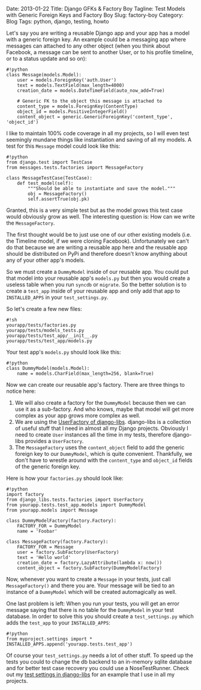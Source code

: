 Date: 2013-01-22
Title: Django GFKs & Factory Boy 
Tagline: Test Models with Generic Foreign Keys and Factory Boy
Slug: factory-boy
Category: Blog
Tags: python, django, testing, howto

Let's say you are writing a reusable Django app and your app has a model with
a generic foreign key. An example could be a messaging app where messages can
attached to any other object (when you think about Facebook, a message can
be sent to another User, or to his profile timeline, or to a status update
and so on):

    #!python
    class Message(models.Model):
        user = models.ForeignKey('auth.User')
        text = models.TextField(max_length=4000)
        creation_date = models.DateTimeField(auto_now_add=True)

        # Generic FK to the object this message is attached to
        content_type = models.ForeignKey(ContentType)
        object_id = models.PositiveIntegerField()
        content_object = generic.GenericForeignKey('content_type', 'object_id')

I like to maintain 100% code coverage in all my projects, so I will even test
seemingly mundane things like instantiation and saving of all my models. A test
for this `Message` model could look like this:

    #!python
    from django.test import TestCase
    from messages.tests.factories import MessageFactory

    class MessageTestCase(TestCase):
        def test_model(self):
            """Should be able to instantiate and save the model."""
            obj = MessageFactory()
            self.assertTrue(obj.pk)

Granted, this is a very simple test but as the model grows this test case would
obviously grow as well. The interesting question is: How can we write the
`MessageFactory`.

The first thought would be to just use one of our other existing models (i.e.
the Timeline model, if we were cloning Facebook). Unfortunately we can't do
that because we are writing a reusable app here and the reusable app should be
distributed on PyPi and therefore doesn't know anything about any of your other
app's models.

So we must create a `DummyModel` inside of our reusable app. You could put that
model into your reusable app's `models.py` but then you would create a useless
table when you run `syncdb` or `migrate`. So the better solution is to create
a `test_app` inside of your reusable app and only add that app to
`INSTALLED_APPS` in your `test_settings.py`.

So let's create a few new files:

    #!sh
    yourapp/tests/factories.py
    yourapp/tests/models_tests.py
    yourapp/tests/test_app/__init__.py
    yourapp/tests/test_app/models.py

Your test app's `models.py` should look like this:

    #!python
    class DummyModel(models.Model):
        name = models.CharField(max_length=256, blank=True)

Now we can create our reusable app's factory. There are three things to notice
here:

1. We will also create a factory for the `DummyModel` because then we can
   use it as a sub-factory. And who knows, maybe that model will get more
   complex as your app grows more complex as well.
2. We are using the [UserFactory of django-libs](http://django-libs.readthedocs.org/en/latest/factories.html#factories).
   django-libs is a collection of useful stuff that I need in almost all my
   Django projects. Obviously I need to create `User` instances all the time
   in my tests, therefore django-libs provides a `UserFactory`.
3. The `MessageFactory` uses the `content_object` field to add the generic
   foreign key to our `DummyModel`, which is quite convenient. Thankfully, we
   don't have to wrestle around with the `content_type` and `object_id` fields
   of the generic foreign key.

Here is how your `factories.py` should look like:

    #!python
    import factory
    from django_libs.tests.factories import UserFactory
    from yourapp.tests.test_app.models import DummyModel
    from yourapp.models import Message

    class DummyModelFactory(factory.Factory):
        FACTORY_FOR = DummyModel
        name = 'Foobar'

    class MessageFactory(factory.Factory):
        FACTORY_FOR = Message
        user = factory.SubFactory(UserFactory)
        text = 'Hello world'
        creation_date = factory.LazyAttribute(lambda x: now())
        content_object = factory.SubFactory(DummyModelFactory)

Now, whenever you want to create a `Message` in your tests, just call
`MessageFactory()` and there you are. Your message will be tied to an
instance of a `DummyModel` which will be created automagically as well.

One last problem is left: When you run your tests, you will get an error
message saying that there is no table for the `DummyModel` in your test
database. In order to solve this you should create a `test_settings.py` which
adds the `test_app` to your `INSTALLED_APPS`:

    #!python
    from myproject.settings import *
    INSTALLED_APPS.append('yourapp.tests.test_app')

Of course your `test_settings.py` needs a lot of other stuff. To speed up the
tests you could to change the db backend to an in-memory sqlite database and
for better test case recovery you could use a NoseTestRunner. Check out
my [test settings in django-libs](https://github.com/bitmazk/django-libs/blob/master/django_libs/settings/test_settings.py)
for an example that I use in all my projects.
